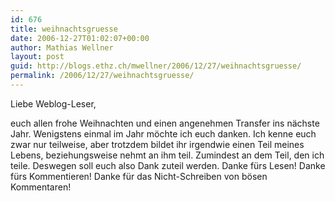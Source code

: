```yaml
---
id: 676
title: weihnachtsgruesse
date: 2006-12-27T01:02:07+00:00
author: Mathias Wellner
layout: post
guid: http://blogs.ethz.ch/mwellner/2006/12/27/weihnachtsgruesse/
permalink: /2006/12/27/weihnachtsgruesse/
---
```

Liebe Weblog-Leser,
  

  
euch allen frohe Weihnachten und einen angenehmen Transfer ins nächste Jahr. Wenigstens einmal im Jahr möchte ich euch danken. Ich kenne euch zwar nur teilweise, aber trotzdem bildet ihr irgendwie einen Teil meines Lebens, beziehungsweise nehmt an ihm teil. Zumindest an dem Teil, den ich teile. Deswegen soll euch also Dank zuteil werden. Danke fürs Lesen! Danke fürs Kommentieren! Danke für das Nicht-Schreiben von bösen Kommentaren!